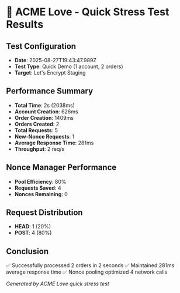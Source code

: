 # 🚀 ACME Love - Quick Stress Test Results

## Test Configuration
- **Date**: 2025-08-27T19:43:47.989Z
- **Test Type**: Quick Demo (1 account, 2 orders)
- **Target**: Let's Encrypt Staging

## Performance Summary
- **Total Time**: 2s (2038ms)
- **Account Creation**: 626ms
- **Order Creation**: 1409ms
- **Orders Created**: 2
- **Total Requests**: 5
- **New-Nonce Requests**: 1
- **Average Response Time**: 281ms
- **Throughput**: 2 req/s

## Nonce Manager Performance
- **Pool Efficiency**: 80%
- **Requests Saved**: 4
- **Nonces Remaining**: 0

## Request Distribution
- **HEAD**: 1 (20%)
- **POST**: 4 (80%)

## Conclusion
✅ Successfully processed 2 orders in 2 seconds
✅ Maintained 281ms average response time
✅ Nonce pooling optimized 4 network calls

*Generated by ACME Love quick stress test*
